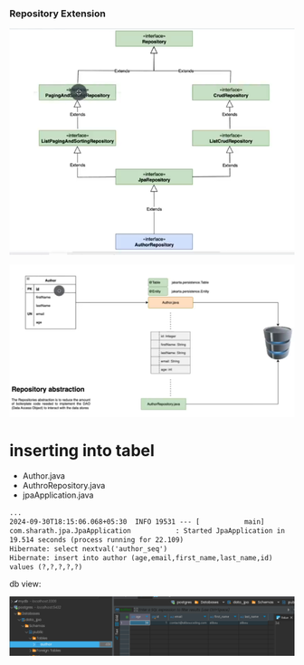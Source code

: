 ### Repository Extension

![repo extension](./img/repositoryExtensionScreenshot_20240930_142620.png)

![repos](./img/repositoryScreenshot_20240930_135752.png)

# inserting into tabel
- Author.java
- AuthroRepository.java
- jpaApplication.java

```
...
2024-09-30T18:15:06.068+05:30  INFO 19531 --- [           main] com.sharath.jpa.JpaApplication           : Started JpaApplication in 19.514 seconds (process running for 22.109)
Hibernate: select nextval('author_seq')
Hibernate: insert into author (age,email,first_name,last_name,id) values (?,?,?,?,?)
```
db view:

![db](./img/databaseUserScreenshot_20240930_182247.png)